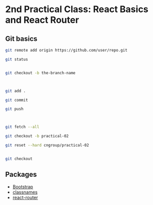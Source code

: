 # 2nd Practical Class: React Basics and React Router

## Git basics

```bash
git remote add origin https://github.com/user/repo.git

git status


git checkout -b the-branch-name



git add .

git commit

git push



git fetch --all

git checkout -b practical-02

git reset --hard cngroup/practical-02


git checkout

```

## Packages

- [Bootstrap](http://getbootstrap.com/)
- [classnames](https://github.com/JedWatson/classnames)
- [react-router](https://github.com/ReactTraining/react-router)
